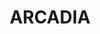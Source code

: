 ---
lastmod: '2025-04-06T06:05:20+00:00'
latitude: -33.539148
layout: suburb
longitude: 151.084146
postcode: '2159'
state: NSW
title: ARCADIA
url: /nsw/arcadia/
---